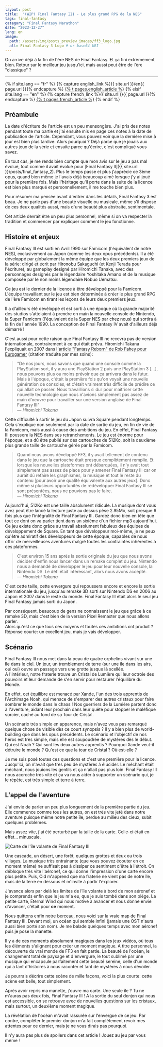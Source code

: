 ```yaml
---
layout: post
title:  "(WIP) Final Fantasy III - Le plus grand RPG de la NES"
tags: final-fantasy
category: "Final Fantasy Marathon"
date: "2023-12-27"
lang: en
image:
  path: /assets/img/posts_preview_images/ff3_logo.jpg
  alt: Final Fantasy 3 Logo # or base64 URI
---
```


On arrive déjà à la fin de l'ère NES de Final Fantasy. Et ça fini extrèmement bien.
Retour sur le meilleur jeu jusqu'ici, mais aussi peut être de l'ère "classique" ?

----

{% if site.lang == "fr" %}
  {% capture english_link %}{{ site.url }}/en{{ page.url }}{% endcapture %}
  <a href="{{ english_link }}" >{% t pages.english_article %}</a>
{% elsif site.lang == "en" %}
  {% capture french_link  %}{{ site.url }}{{ page.url }}{% endcapture %}
 <a href="{{ french_link }}" >{% t pages.french_article %}</a>
{% endif %}

## Préambule

La date d'écriture de l'article est un peu mensongère. J'ai pris des notes pendant toute ma partie et j'ai ensuite mis en page ces notes à la date de publication de l'article. Cependant, vous pouvez voir que la dernière mise à jour est bien plus tardive. Alors pourquoi ? Déjà parce que je jouais aux autres jeux de la série et ensuite parce qu'écrire, c'est compliqué vous savez.   

En tout cas, je me rends bien compte que mon avis sur le jeu a pas mal évolué, tout comme il avait évolué pour [Final Fantasy II]({{ site.url }}/posts/final_fantasy_2). Plus le temps passe et plus j'apprécie ce 3ème opus, quand bien même je l'avais déjà beaucoup aimé lorsque j'y ai joué pour la première fois. Mais l'héritage qu'il porte dans la suite de la licence est bien plus marqué et personnellement, il me touche bien plus.

Pour résumer ma pensée avant d'entrer dans les détails, Final Fantasy 3 est beau. Je ne parle pas d'une beauté visuelle ou musicale, même s'il dispose de ces deux qualités aussi, mais d'une beauté plus abstraite, sentimentale. 

Cet article devrait être un peu plus personnel, même si on va respecter la tradition et commencer par expliquer comment le jeu fonctionne.

<!-- ## Ressources pour l'écriture:

Manuel en Jap: https://archive.org/details/finalfantasyiiifchiresscans/Final%20Fantasy%20III%20-%20Manual%20%28Searchable%29/page/n43/mode/2up 
Manuel traduit (mais mise en page à chier): https://www.retrogames.cz/manualy/NES/Final_Fantasy_III_-_NES_-_Manual.pdf
Article d'Eurogamer: http://web.archive.org/web/20121025152943/https://www.lostlevels.org/200312/200312-ffan2.shtml
Page Wikipédia: https://en.wikipedia.org/wiki/Final_Fantasy_III

-->

## Histoire et enjeux

Final Fantasy III est sorti en Avril 1990 sur Famicom (l'équivalent de notre NES), exclusivement au Japon (comme les deux opus précédents). Il a été développé par globalement la même équipe que les deux premiers jeux de la série: dirigé et écrit par Hironobu Sakaguchi (et Kenji Terada pour l'écriture), au gameplay designé par Hiromichi Tanaka, avec des personnages designés par le légendaire Yoshitaka Amano et de la musique composée par le non moins légendaire Nobuo Uematsu. 

Ce jeu est le dernier de la licence à être développé pour la Famicom. L'équipe travaillant sur le jeu est bien déterminée à créer le plus grand RPG de l'ère Famicom en tirant les leçons de leurs deux premiers jeux. 

Il a d'ailleurs été dévéloppé et est sorti à une époque où la grande majorité des studios s'attelaient à prendre en main la nouvelle console de Nintendo, la Super Famicom (l'équivalent de la Super NES par chez nous) qui sortira à la fin de l'année 1990. La conception de Final Fantasy IV avait d'ailleurs déjà démarré !   

C'est aussi pour cette raison que Final Fantasy III ne recevra pas de version internationale, contrairement à ce qui était prévu. Hiromichi Takana l'expliquait en 2007 dans [l'article "Fantasy Reborn" de Rob Fahey pour Eurogamer](https://web.archive.org/web/20100626022240/http://www.eurogamer.net/articles/fantasy-reborn-interview) (citation traduite par mes soins):

> "De nos jours, nous savons que quand une console comme la PlayStation sort, il y aura une PlayStation 2 puis une PlayStation 3 [...], nous pouvons plus ou moins prévoir que ça arrivera dans le futur. Mais à l'époque, c'était la première fois qu'on voyait une nouvelle génération de consoles, et c'était vraiment très difficile de prédire ce qui allait ce passer. Nous travaillions si dur pour maitriser cette nouvelle technologie que nous n'avions simplement pas assez de main d'oeuvre pour travailler sur une version anglaise de Final Fantasy III"  
> &mdash; <cite> Hiromichi Takana </cite>

Cette difficulté à sortir le jeu du Japon suivra Square pendant longtemps. Cela s'explique non seulement par la date de sortie du jeu, en fin de vie de la Famicom, mais aussi à cause des ambitions du jeu. En effet, Final Fantasy III poussera la NES dans ses retranchements. Le jeu est énorme pour l'époque, et a dû être publié sur des cartouches de 512Ko, soit la deuxième plus grande taille de cartouche gérée par la Famicom. 

> Quand nous avons développé FF3, il y avait tellement de contenu dans le jeu que la cartouche était presque complètement remplie. Et lorsque les nouvelles plateformes ont débarquées, il n'y avait tout simplement pas assez de place pour y amener Final Fantasy III car on aurait dû refaire les graphismes, la musique et tout le reste du contenu [pour avoir une qualité équivalente aux autres jeux]. Donc même si plusieurs opportunités de redévelopper Final Fantasy III se sont présentées, nous ne pouvions pas le faire.   
> &mdash; <cite> Hiromichi Takana </cite>

Aujourd'hui, 512Ko est une taille absolument ridicule. La musique dont vous avez peut être lancé la lecture juste au dessus pèse 2.95Mo, soit presque 6 fois plus que l'intégralité de Final Fantasy III. Gardez donc bien en tête que tout ce dont on va parler tient dans un sixième d'un fichier mp3 aujourd'hui. 
Ce jeu existe donc grâce au travail absolument fabuleux des équipes de développement de Square. En tant que développeur moi-même, je ne peux qu'être admiratif des développeurs de cette époque, capables de nous offrir de merveilleuses aventures malgré toutes les contraintes inhérentes à ces plateformes.   

> C'est environ 15 ans après la sortie originale du jeu que nous avons décider d'enfin nous lancer dans un remake complet du jeu. Nintendo nous a demandé de développer le jeu pour leur nouvelle console, la Nintendo DS. Le défi était intéressant, alors nous avons accepté.   
> &mdash; <cite> Hiromichi Takana </cite>

C'est cette taille, cette envergure qui repoussera encore et encore la sortie internationale du jeu, jusqu'au remake 3D sorti sur Nintendo DS en 2006 au Japon et 2007 dans le reste du monde. Final Fantasy III était alors le seul jeu Final Fantasy jamais sorti du Japon.   

Par conséquent, beaucoup de gens ne connaissent le jeu que grâce à ce remake 3D, mais c'est bien de la version Pixel Remaster que nous allons parler.  
Alors qu'est ce que tous ces moyens et toutes ces ambitions ont produit ? Réponse courte: un excellent jeu, mais je vais développer. 

## Scénario

Final Fantasy III nous met dans la peau de quatre orphelins vivant sur une île dans le ciel. 
Un jour, un tremblement de terre (sur une ile dans les airs, oui oui) ouvre un passage vers une grotte jusque là scellée.  
A l'intérieur, notre fraterie trouve un Cristal de Lumière qui leur octroie des pouvoirs et leur demande de s'en servir pour restaurer l'équilibre du Monde.  

En effet, cet équilibre est menacé par Xande, l'un des trois apprentis de l'Archimage Noah, qui menace de s'emparer des autres cristaux pour faire sombrer le monde dans le chaos !
Nos guerriers de la Lumière partent donc à l'aventure, aidant leur prochain dans leur quête pour stopper le maléfique sorcier, caché au fond de sa Tour de Cristal.

Un scénario très simple en apparence, mais n'avez vous pas remarqué quelque chose de visible dès ce court synopsis ? Il y a bien plus de world-building que dans les opus précédents. Le scénario et l'objectif de nos héros est très simple, mais elle est soupoudrée de mystères dès le début. Qui est Noah ? Qui sont les deux autres apprentis ? Pourquoi Xande veut-il détruire le monde ? Qu'est ce que la tour de Cristal ? Où est-elle ? 

Je me suis posé toutes ces questions et c'est une première pour la licence. Jusqu'ici, on n'avait que très peu de mystères à élucider. Le méchant était méchant, nous jouions les gentils et ça n'allait pas plus loin. Final Fantasy III nous accroche très vite et ça va nous aider à supporter un scénario qui, je le répète, est très simple et terre à terre.

## L'appel de l'aventure 

J'ai envie de parler un peu plus longuement de la première partie du jeu. Elle commence comme  tous les autres, on est très vite jeté dans notre aventure puisque même notre petite île, perdue au milieu des cieux, subit quelques problèmes.

Mais assez vite, j'ai été perturbé par la taille de la carte. Celle-ci était en effet... minuscule.

![Carte de l'île volante de Final Fantasy III](/assets/img/articles/final_fantasy_3/ff3_sky_island_map.png)

Une cascade, un désert, une forêt, quelques grottes et deux ou trois villages. La musique très entrainante (que vous pouvez écouter en ce moment même) ne suffisait pas à dissiper ce sentiment d'être à l'étroit. 
On débloque très vite l'aéronef, ce qui donne l'impression d'une carte encore plus petite. Puis, Cid m'apprend que ma fraterie ne vient pas de notre île, mais de la terre en dessous et m'invite à partir l'explorer.

J'avance alors par delà les limites de l'île volante à bord de mon aéronef et je comprends enfin que le jeu m'a eu, que je suis tombé dans son piège. La petite carte, Eternal Wind qui nous motive à avancer et nous donne envie d'avancer, c'était pour **ce** moment.

Nous quittons enfin notre berceau, nous voici sur la vraie map de Final Fantasy III. Devant moi, un océan qui semble infini (jamais une OST n'aura aussi bien porté son nom). Je me balade quelques temps avec mon aéronef puis je pose la manette.

Il y a de ces moments absolument magiques dans les jeux vidéos, où tous les éléments s'alignent pour créer un moment magique. A titre personnel, la découverte du vrai monde de FF3 en fait partie. La beauté de l'océan, le changement total de paysage et d'envergure, le tout sublimé par une musique qui encapsule parfaitement cette beauté sereine, celle d'un monde qui a tant d'histoires à nous raconter et tant de mystères à nous dévoiler. 

Je pourrais décrire cette scène de mille façons, voici la plus courte: cette scène est belle, tout simplement.

Après avoir repris ma manette, j'ouvre ma carte. Une seule île ? Tu ne m'auras pas deux fois, Final Fantasy III !
A la sortie du seul donjon qui nous est accessible, on se retrouve avec de nouvelles questions sur les cristaux, mais surtout, un deuxième moment magique.

La révélation de l'océan m'avait rassurée sur l'envergue de ce jeu. Par contre, compléter le premier donjon m'a fait complètement revoir mes attentes pour ce dernier, mais je ne vous dirais pas pourquoi. 

Il n'y aura pas plus de spoilers dans cet article ! Jouez au jeu par vous même !


<!-- ## Notes

### Story Telling et Musique
- Eternal Wind réutilisée dans FF14 = SE aime et respecte Final Fantasy
- Les cristaux sont de retour, le leitmotif de Final Fantasy aussi
- J'ai les refs musicales parfois (Eternal Wind my beloved)
- Les villes sont vraiments variées et leurs habitants aussi. On a une très grande ville en plusieurs quartier, un village de bardes, un village d'invocateurs, etc...
- Les personnages sont plus attachants, plus différenciés les uns des autres.
- Les personnages reviennent au fur et à mesure de l'histoire, ce ne sont pas juste des PNJs qu'on croise une fois pour avancer dans l'histoire
- Environmental Story telling
- La tour de Cristal est un super dernier donjon, avec une super cinématique du pouvoir de l'amitié.
- Il y a + de retournements de situations, + de suspens, le scénario n'est pas extrêmement profond mais il est assez dévelopé pour qu'on se sente vraiment investi
- On a un épilogue en bonne et dûe forme où on revisite une dernière fois le monde, c'est le genre de conclusion devant laquelle on ne peut que sourire

### Gameplay

- Retour des jobs, changeables à volonté entre Chevalier Oignon, Mage Rouge, Mage Blanc, Mage Noir, Moine et Guerrier
- Retour des emplacements de sorts, wouhou
- Les personnages importants sont introduits par une petite description lorsqu'on leur parle pour la première fois (que au début du jeu en fait)
- + de variété dans les équipements
- Les jobs ont souvent une action spéciale qui leur est propre (l'accumulation pour le Karatéka, le saut pour le Chevalier Dragon, etc...)
	- Point négatif: peu de clarté dans quel job peut utiliser quels sorts, idem pour l'effet des compétences uniques des jobs
	- Point négatif: On débloque vite des jobs, mais pas nécessairement leur équipement ce qui est dommage :(
- C'est dur la vache. J'ai l'impression que le jeu a été construit en pensant que les joueurs allaient changer de jobs régulièrement pour s'adapter aux différents combats.
- Beaucoup de jobs très populaires apparaissent dans cet opus: Invocateur, Chevalier Noir, Barde, Géomancien, etc...
- La map est si grande et très bien construite. On ne fait pas un seul itinéraire, on croise des endroit qui nous sont fermés auxquels on revient plus tard. Pour la première fois j'ai l'impression de connaitre la carte.
- Le joueur est bien mieux guidé, que ce soit par les dialogues des PNJs ou le world design. L'ajout d'un menu qui permet d'utiliser un item de son choix face à certains objets permet de stimuler l'esprit de recherche des joueurs. <>

### Technique

- Les PNJs peuvent te suivre
- De la transparence quand on passe sous une poutre ou autre
- Les personnages bougent +, les musiques sont meilleures, le monde est plus détaillé
- Le monde est GRAND ?? Franchement, impressionnant pour un jeu sur NES. Une ile volante, un monde immense qui se révèle ensuite, puis un continent qui sort de terre, puis on peut aller sous la mer ?? Insane
- les ennemis peuvent apparaitre à droite ou à gauche dans l'écran de combat, ce n'est pas grand chose mais ça apporte du changement.
- Les animations des sorts sont toujours aussi belles, mais elles sont aussi plus variées dans cet épisode.
- Il y a beaucoup plus de designs de monstres différents
- La musique est superbe, le sound design également


Final Fantasy III est une amélioration nette par rapport aux deux précédents opus. Pourtant, ça ne commençait franchement pas très bien: retour du système d'emplacement de sorts et le design du chevalier oignon m'ont un peu refroidi. Cependant, ces petites inquiétudes ont vite été dissipées. Dès la fin de la première grotte, vous débloquez 4 jobs d'un coup et le jeu sort sa première carte. Le système de jobs est de retour et a été complètement retravaillé par rapport au premier opus de la série. La carte est très intelligement construite et l'écriture a été poussée au cran au dessus.

### __Partie 1: Le système de combat et de progression__

Cette fois, les jobs sont très nombreux (22 au total !) et on peut les changer à volonté, n'importe où, n'importe quand. En plus du niveau de vos personnages, les jobs disposent aussi de leur propre niveau. Augmenter le niveau d'un job vous donnera divers avantages: plus d'emplacements de sorts (très bonne idées), plus de dégats, de précision, de nouvelles techniques uniques à chaque job.
Ma critique principale envers FF1 étant la gestion des emplacements de sorts, j'étais ravi de voir ces améliorations dès le début du jeu.
Chaque job a accès à différentes armes, différents poids d'armure et différents sorts. On notera aussi quelques subtilités comme le Karatéka qui frappe plus fort lorsqu'il n'a pas d'arme. 
Enfin, avec autant de jobs, on a aussi bien plus de variété. c'est dans Final Fantasy 3 que l'invocateur, l'érudit, le chevalier noir, le chevalier dragon et d'autres apparaissent. L'invocateur amène avec lui les.. invocations,  un troisième type de magie en plus de la magie noire et la magie blanche. Le Géomancien est un mage dont les sorts dépendant de l'environnement (et sont donc aléatoires), le Barde soutient l'équipe avec ses chansons, le chevalier oignon pue la merde.

Cependant, les améliorations s'arrêtent ici pour le système de combat et les défauts présents dans FF1 et 2 subsistent. L'ordre d'actions n'est toujours pas connu (bien que manipulable avec le Barde dans une certaine mesure) et il est toujours possible de se faire arnaquer par les bosses, qui peuvent balancer une grosse AOE en dernier dans le tour, puis la même AOE en première action du tour suivant, ce qui n'offre aucune parade et résulte souvent en un game over.
En parlant d'AOE, vous n'aurez aucun sort de zone pour la très grande majorité du jeu . Les seuls sorts de zones sont les invocations et les sorts de niveau 8 (le plus haut niveau de sort du jeu), et même si certains jobs ont une action de job qui inflige des dégats de zone, ces jobs ne seront accessibles que dans la seconde moitié du jeu. C'est un peu moins gênant dans cet opus que dans le précédent, puisque les groupes de monstres dépasseront rarement les quatre ennemis, mais je ne comprends quand même pas pourquoi les options de dégats de zones sont aussi limitées.

On en arrive à la progression au sein du jeu. La grande variété de jobs disponibles et la flexibilité avec laquelle le joueur peut changer son équipe s'accompagnent d'une plus grande variété d'ennemis. Certains résistent à la magie, se soignent quand vous les frappez avec le mauvais éléments, changent leurs résistances au milieu du combat, j'en passe et des meilleures. Tous ces éléments pointent vers un désir de pousser le joueur à expérimenter, à varier ses compositions d'équipes pour les adapter aux divers combats. Cependant, comme dit plus haut, beaucoup de bonus viennent du niveau de votre job. Si vous voulez en changer régulièrement, il faudra donc farmer, farmer, farmer. Je ne pense pas que ce soit un défaut en soit, mais je préfère soulever ce point au cas où votre lecture vous donnerait envie de (re)jouer à FF3.

Il y a de toute façon de grandes chances pour que vous passiez du temps à farmer à un moment du jeu. Certains bosses sont vraiments corriaces et vous écraseront sans pitiés, plusieurs fois. Alors dans ce cas, pas le choix, il faut pex ! Farm de niveau, de gils, de niveau de jobs, tout le monde y passe ! Et pour ça, on dit merci à l'option xp et gils x4 proposée par le pixel remaster. Et si ma dernière phrase vous a choqué, je vous répondrais que j'ai encore 17 ou 18 jeux de la licence à découvrir, donc hein, pouet !

### __Partie 2: Le monde de Final Fantasy 3__

Mais au fait, pourquoi on se bat cette fois ? Pour sauver le monde évidemment ! Et quel beau monde nous avons là ! 
De prime abord, il ressemble beaucoup à celui de ses prédécesseurs: des montagnes, des lacs, des forêts. Nos pauvres jambes ne suffisant pas, on aura encore une fois besoin d'un canoë, d'un bateau et de notre fidèle aéronef pour le parcourir. Mais cette fois, c'est différent car le monde est vaste et il est très intelligement rempli. 

Final Fantasy 3 nous pousse à l'exploration avec une technique vieille comme le monde: nous mettre sous le nez des endroits inaccessibles dans un premier temps. En dissémninant sur la carte ses points d'intérêts de la sorte, le joueur va beaucoup se balader et ainsi apprendre la carte, retenir où sont les différentes grottes, où se situent les endroits qu'il n'a pas pu atteindre. Le tout est accompagné de dialogues de PNJs nous indiquant plus ou moins subtilement l'emplacement de trésors qui lui aurait échappé. Enfin, cerise sur le gateau, la plupart des lieux se distinguent par un PNj particulier, un monument ou une ambiance. Dans le monde de Final Fantasy 3, vous ne trouverez pas "Village 1" ou "Village 2", vous trouverez "Le village des invocateurs", "Le manoir doré" ou "L'immense ville du milieu de la carte". Créer autant de lieux reconnaissables permet au joueur de s'investir dans ce monde et lui permet également de se repérer bien plus rapidement pour pouvoir enchainer les missions sans se perdre. L'objectif pour cet opus me semble clair: casser la linéarité de la progression et rendre le jeu immersif autant que faire se peut. 

J'ai émis quelques critiques envers le système de combat, mais je n'en ai aucune contre le terrain de jeu proposé par Square. La copie est impécable à ce niveau et c'est même la découverte de la carte qui provoque le premier effet "WOW" de la licence jusqu'ici. Je ne pensais pas qu'il était possible de faire rentrer autant de choses dans une cartouche de NES (titre).


### __Partie 3: Les graphismes, la musique et le sound design__

Cette partie sera bien plus courte, mais en tant que gros nerd de la musique, je me devais d'en parler. La bande son est magnifique. Avec un scénario centré autour des cristaux, on retrouve évidemment le leitmotiv de la licence (présent dans FF1 mais pas dans le 2 si ma mémoire est bonne). On retrouve également des thèmes musicaux qui ont fait leur petit bonhomme de chemin jusqu'à FF14 notamment (coucou Eternal Wind, coucou les musiques de la Tour de Cristal). J'admet avoir eu quelques frissons en reconnaissant ces mélodies qui me sont si familières grâce à leur intégration dans divers aspects de Final Fantasy XIV. Mais même sans cet aspect "nostalgique" qui est propre à mon expérience de jeu, les musiques sont excellentes. Nobuo Uematsu nous propose aussi bien des balades calmes et envoutantes que des musiques exprimant la gravité du mal qui s'abat sur le monde. Que ce soit la version original en 8-bits ou la version remasterisée du Pixel Remaster, je ne peux que vous recommander d'y jeter une oreille. Je ne peux pas conclure cette partie sur la musique sans vous donner une petite liste de morceaux à écouter: `The Prelude`, `Eternal Wind`, `Chocobos!`, `The Crystal Tower`, `Forbidden Land` et `This is the Last Battle`.

Pour continuer sur la partie son, je ne sais pas quoi vous dire quant aux effets sonores. Ils sont de bonne facture certes, mais ils n'ont rien de remarquable. On retrouve les mêmes effets sonores que pour les deux premiers opus. C'est sûrement le seul aspect qui n'a pas été amélioré ou modifié sur ces trois premiers épisodes de la série, mais c'est sûrement aussi le seul qui n'avait pas besoin d'être amélioré.

Passons donc aux graphismes. Même si les pixel remaster ont une pâte graphique très similaire, il n'empêche que ce troisième épisode est le plus beau jusqu'ici. Les sprites sont plus détaillés, les couleurs plus belles, plus contrastées. En lançant le jeu, la différence est visible de suite, mais ça reste cohérent avec ce qui a été fait avant. Bien que les graphismes soient loin d'être le point le plus important à mes yeux (surtout quand on parle d'un jeu plus vieux que moi), leur amélioration rend le monde plus beau, plus agréable et mine de rien, ça aide là aussi à l'immersion. Les interieurs sont plus détaillés (que ce soit dans les batiments ou les grottes), ce qui aide a repérer les très nombreux passages secrets du jeu, et rend donc la progression dans le jeu plus agréable.


### __Partie 4: la narration et la lisibilité__

Pour finir (accrochez vous), parlons de la naration. Final Fantasy 2 avait mis le pied à l'étrier en donnant une voix à nos personnages et Final Fantasy 3 persiste dans cette direction. Nos personnages parlent, expriment des doutes, des regrets, de la joie. Les PNJs bénéficient également de ce traitement avec plus de traits reconnaissables, plus d'animations, plus de personnalité et surtout, plus de clarté. On a de plus en plus l'impression de lire des dialogues plutôt que des discours d'exposition. Il reste encore beaucoup de progrès à faire, notamment parce qu'aucun personnage n'a de développement, mais chaque chose en son temps. 

La qualité de l'écriture a été beaucoup améliorée à tous les niveaux et c'est ce qui compte. Encore une fois c'est une amélioration plutôt mineure, mais cumulée avec toutes les autres améliorations, on se retrouve avec un jeu bien plus clair, bien plus compréhensible. Pour la première fois, je n'ai pas eu besoin de lire une soluce pour finir le jeu (mieux vaut tard que jamais) !
L'histoire se paie aussi le luxe d'avoir de vraies cinématiques et pas uniquement des scènes de dialogues avec quelques mouvements en plus. Ici, pour la première fois, la caméra quitte les personnages principaux pour nous montrer ce qu'il se passe. Encore une bonne idée pour développer l'histoire de façon plus convaincante. 

### __Conclusion / TLDR__

Final Fantasy 3 est un très bon jeu. C'est une grosse amélioration par rapport aux deux premiers opus et franchement, je pourrais le relancer juste pour le fun. Il est bien plus convaincant que ces prédecesseurs, même avec mon regard moderne sur la licence.
Bien qu'il reste encore beaucoup de secteurs dans lesquels la licence peut progresser, Square a su cibler les points cruciaux à améliorer et propose un jeu plus poli, plus clair, plus grand, plus ambitieux. Ça me donne beaucoup d'espoirs pour la suite, surtout parce que Final Fantasy 3 est le dernier épisode à être sorti sur NES. Nul doute que FF4 profitera des capacités supérieures de la SNES pour prendre le relai de cet épisode et emmener la licence au niveau supérieur. -->